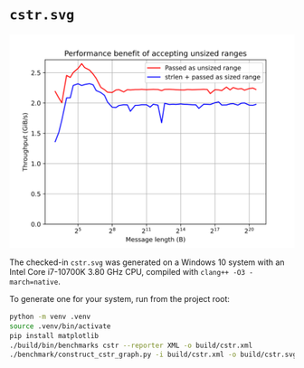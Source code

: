 # `cstr.svg`

![image](cstr.svg)

The checked-in `cstr.svg` was generated on a Windows 10 system with an
Intel Core i7-10700K 3.80 GHz CPU, compiled with `clang++ -O3 -march=native`.

To generate one for your system, run from the project root:

```sh
python -m venv .venv
source .venv/bin/activate
pip install matplotlib
./build/bin/benchmarks cstr --reporter XML -o build/cstr.xml
./benchmark/construct_cstr_graph.py -i build/cstr.xml -o build/cstr.svg
```
